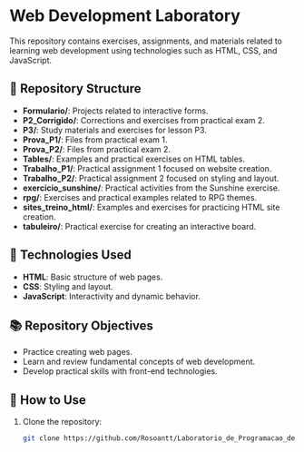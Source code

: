# Web Development Laboratory

This repository contains exercises, assignments, and materials related to learning web development using technologies such as HTML, CSS, and JavaScript.

## 📁 Repository Structure

- **Formulario/**: Projects related to interactive forms.
- **P2_Corrigido/**: Corrections and exercises from practical exam 2.
- **P3/**: Study materials and exercises for lesson P3.
- **Prova_P1/**: Files from practical exam 1.
- **Prova_P2/**: Files from practical exam 2.
- **Tables/**: Examples and practical exercises on HTML tables.
- **Trabalho_P1/**: Practical assignment 1 focused on website creation.
- **Trabalho_P2/**: Practical assignment 2 focused on styling and layout.
- **exercicio_sunshine/**: Practical activities from the Sunshine exercise.
- **rpg/**: Exercises and practical examples related to RPG themes.
- **sites_treino_html/**: Examples and exercises for practicing HTML site creation.
- **tabuleiro/**: Practical exercise for creating an interactive board.

## 🚀 Technologies Used

- **HTML**: Basic structure of web pages.
- **CSS**: Styling and layout.
- **JavaScript**: Interactivity and dynamic behavior.

## 📚 Repository Objectives

- Practice creating web pages.
- Learn and review fundamental concepts of web development.
- Develop practical skills with front-end technologies.

## 📝 How to Use

1. Clone the repository:
   ```bash
   git clone https://github.com/Rosoantt/Laboratorio_de_Programacao_de_Web_Sites.git
